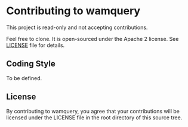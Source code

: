 # Contributing to wamquery

This project is read-only and not accepting contributions.

Feel free to clone. It is open-sourced under the Apache 2 license. See
[LICENSE](./LICENSE) file for details.

## Coding Style

To be defined.

## License

By contributing to wamquery, you agree that your contributions will be licensed
under the LICENSE file in the root directory of this source tree.
